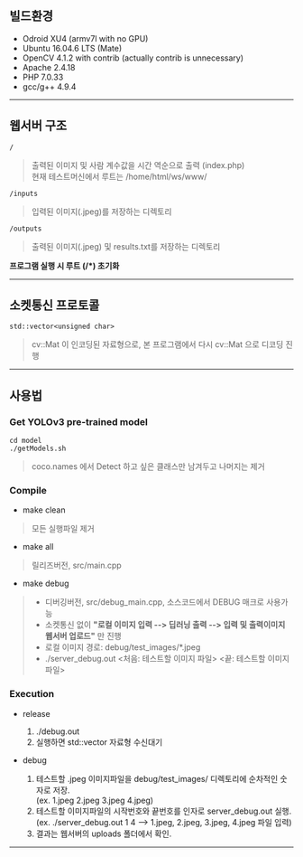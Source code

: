 ## 빌드환경
* Odroid XU4 (armv7l with no GPU)
* Ubuntu 16.04.6 LTS (Mate)
* OpenCV 4.1.2 with contrib (actually contrib is unnecessary)
* Apache 2.4.18
* PHP 7.0.33
* gcc/g++ 4.9.4
   
   
---------------------------------------------------------------
   
   
## 웹서버 구조
    /
> 출력된 이미지 및 사람 계수값을 시간 역순으로 출력 (index.php)   
> 현재 테스트머신에서 루트는 /home/html/ws/www/

    /inputs
> 입력된 이미지(.jpeg)를 저장하는 디렉토리

    /outputs
> 출력된 이미지(.jpeg) 및 results.txt를 저장하는 디렉토리

**프로그램 실행 시 루트 (/*) 초기화**
   
   
---------------------------------------------------------------
   
   
## 소켓통신 프로토콜
    std::vector<unsigned char>
> cv::Mat 이 인코딩된 자료형으로, 본 프로그램에서 다시 cv::Mat 으로 디코딩 진행
   
   
---------------------------------------------------------------
   
   
## 사용법

### Get YOLOv3 pre-trained model
    cd model
    ./getModels.sh
> coco.names 에서 Detect 하고 싶은 클래스만 남겨두고 나머지는 제거
   
   
### Compile

* make clean
> 모든 실행파일 제거

* make all
> 릴리즈버전, src/main.cpp

* make debug
> + 디버깅버전, src/debug_main.cpp, 소스코드에서 DEBUG 매크로 사용가능
> + 소켓통신 없이 **"로컬 이미지 입력 --> 딥러닝 출력 --> 입력 및 출력이미지 웹서버 업로드"** 만 진행   
> + 로컬 이미지 경로: debug/test_images/*.jpeg   
> + ./server_debug.out <처음: 테스트할 이미지 파일> <끝: 테스트할 이미지 파일>   
   
   
### Execution

* release
    1. ./debug.out
    2. 실행하면 std::vector<unsigned char> 자료형 수신대기

* debug
    1. 테스트할 .jpeg 이미지파일을 debug/test_images/ 디렉토리에 순차적인 숫자로 저장.   
        (ex. 1.jpeg 2.jpeg 3.jpeg 4.jpeg)
    2. 테스트할 이미지파일의 시작번호와 끝번호를 인자로 server_debug.out 실행.   
        (ex. ./server_debug.out 1 4  -->  1.jpeg, 2.jpeg, 3.jpeg, 4.jpeg 파일 입력)
    3. 결과는 웹서버의 uploads 폴더에서 확인.   

--------------------------------------------------------------
